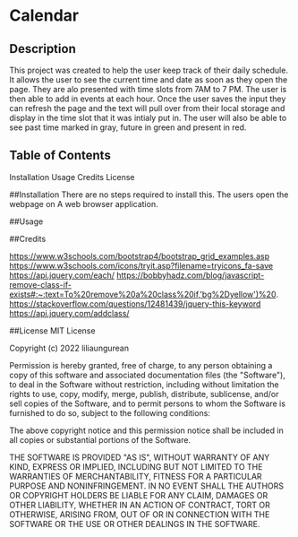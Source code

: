 # Calendar

## Description
This project was created to help the user keep track of their daily schedule. It allows the user to see the current time and date as soon as they open the page. They are alo presented with time slots from 7AM to 7 PM. The user is then able to add in events at each hour. Once the user saves the input they can refresh the page and the text will pull over from their local storage and display in the time slot that it was intialy put in. The user will also be able to see past time marked in gray, future in green and present in red.  



## Table of Contents
Installation
Usage
Credits
License

##Installation
There are no steps required to install this. The users open the webpage on A web browser application.
 
##Usage

##Credits

https://www.w3schools.com/bootstrap4/bootstrap_grid_examples.asp
https://www.w3schools.com/icons/tryit.asp?filename=tryicons_fa-save
https://api.jquery.com/each/
https://bobbyhadz.com/blog/javascript-remove-class-if-exists#:~:text=To%20remove%20a%20class%20if,'bg%2Dyellow')%20.
https://stackoverflow.com/questions/12481439/jquery-this-keyword
https://api.jquery.com/addclass/

##License
MIT License

Copyright (c) 2022 liliaungurean

Permission is hereby granted, free of charge, to any person obtaining a copy of this software and associated documentation files (the "Software"), to deal in the Software without restriction, including without limitation the rights to use, copy, modify, merge, publish, distribute, sublicense, and/or sell copies of the Software, and to permit persons to whom the Software is furnished to do so, subject to the following conditions:

The above copyright notice and this permission notice shall be included in all copies or substantial portions of the Software.

THE SOFTWARE IS PROVIDED "AS IS", WITHOUT WARRANTY OF ANY KIND, EXPRESS OR IMPLIED, INCLUDING BUT NOT LIMITED TO THE WARRANTIES OF MERCHANTABILITY, FITNESS FOR A PARTICULAR PURPOSE AND NONINFRINGEMENT. IN NO EVENT SHALL THE AUTHORS OR COPYRIGHT HOLDERS BE LIABLE FOR ANY CLAIM, DAMAGES OR OTHER LIABILITY, WHETHER IN AN ACTION OF CONTRACT, TORT OR OTHERWISE, ARISING FROM, OUT OF OR IN CONNECTION WITH THE SOFTWARE OR THE USE OR OTHER DEALINGS IN THE SOFTWARE.
